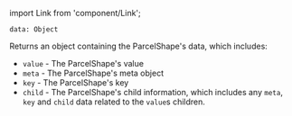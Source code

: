 import Link from 'component/Link';

```flow
data: Object
```

Returns an object containing the ParcelShape's data, which includes:
* `value` - The ParcelShape's value
* `meta` - The ParcelShape's <Link to="/parcel-meta">meta object</Link>
* `key` - The ParcelShape's <Link to="/parcel-keys">key</Link>
* `child` - The ParcelShape's child information, which includes any `meta`, `key` and `child` data related to the `value`s children.
